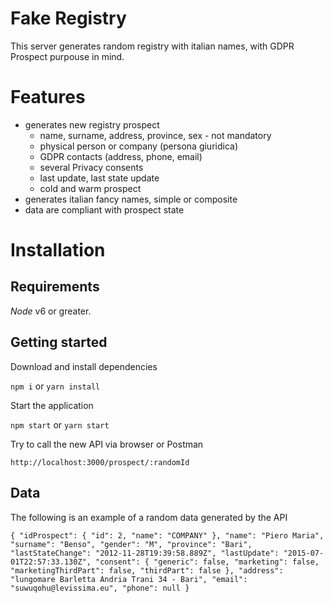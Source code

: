 # Fake Registry

This server generates random registry with italian names, with GDPR Prospect purpouse in mind.

# Features

- generates new registry prospect
  - name, surname, address, province, sex - not mandatory
  - physical person or company (persona giuridica)
  - GDPR contacts (address, phone, email)
  - several Privacy consents
  - last update, last state update
  - cold and warm prospect
- generates italian fancy names, simple or composite
- data are compliant with prospect state

# Installation

## Requirements

_Node_ v6 or greater.

## Getting started

Download and install dependencies

`npm i` or `yarn install`

Start the application

`npm start` or `yarn start`

Try to call the new API via browser or Postman

`http://localhost:3000/prospect/:randomId`

## Data

The following is an example of a random data generated by the API

`{ "idProspect": { "id": 2, "name": "COMPANY" }, "name": "Piero Maria", "surname": "Benso", "gender": "M", "province": "Bari", "lastStateChange": "2012-11-28T19:39:58.889Z", "lastUpdate": "2015-07-01T22:57:33.130Z", "consent": { "generic": false, "marketing": false, "marketingThirdPart": false, "thirdPart": false }, "address": "lungomare Barletta Andria Trani 34 - Bari", "email": "suwuqohu@levissima.eu", "phone": null }`

